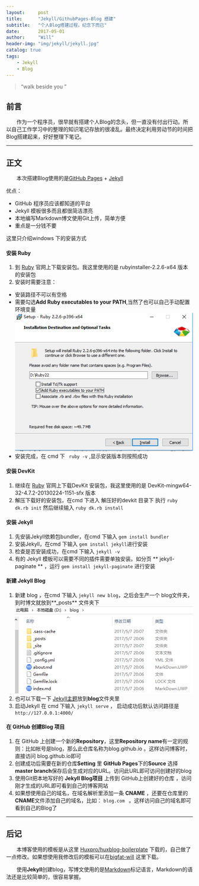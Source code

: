 ```yaml
---
layout:     post
title:      "Jekyll/GithubPages-Blog 搭建"
subtitle:   "个人Blog搭建过程，纪念下而已"
date:       2017-05-01 
author:     "Will"
header-img: "img/jekyll/jekyll.jpg"
catalog: true
tags:
    - Jekyll
    - Blog
---
```


> “walk beside you ”


## 前言 

　　作为一个程序员，很早就有搭建个人Blog的念头，但一直没有付出行动。所以自己工作学习中的整理的知识笔记存放的很凌乱。最终决定利用劳动节的时间把Blog搭建起来，好好整理下笔记。

---

## 正文

　　本次搭建Blog使用的是[GitHub Pages](https://pages.github.com/) + [Jekyll](http://jekyllrb.com/)

优点：

  * GitHub 程序员应该都知道的平台
  * Jekyll 模板很多而且都很简洁漂亮
  * 本地编写Markdown博文使用Git上传，简单方便
  * 重点是一分钱不要

这里只介绍windows 下的安装方式

#### 安装 Ruby

1. 到 [Ruby](http://rubyinstaller.org/downloads/) 官网上下载安装包。我这里使用的是 rubyinstaller-2.2.6-x64 版本的安装包
2. 安装时需要注意：
* 安装路径不可以有空格
* 需要勾选**Add Ruby executables to your PATH**,当然了也可以自己手动配置环境变量![Ruby](/img/jekyll/ruby2.2.6.png)
* 安装完成，在 cmd 下 ```  ruby -v ``` ,显示安装版本则按照成功

#### 安装 DevKit

1. 继续在 [Ruby](http://rubyinstaller.org/downloads/) 官网上下载DevKit 安装包，我这里使用的是 DevKit-mingw64-32-4.7.2-20130224-1151-sfx 版本
2. 解压下载好的安装包，在cmd 下进入 解压好的devkit 目录下 执行 ``` ruby dk.rb init ```  然后继续输入  ``` ruby dk.rb install ```

#### 安装 Jekyll

1. 先安装Jekyll依赖包bundler，在cmd 下输入  ``` gem install bundler ```
2. 安装Jekyll，在cmd 下输入 ``` gem install jekyll ```进行安装
3. 检查是否安装成功，在cmd 下输入 ``` jekyll -v ```
4. 有的 Jekyll 模板可以需要不同的插件需要单独安装。如分页 ** jekyll-paginate ** ，运行 ``` gem install jekyll-paginate ``` 进行安装

#### 新建 Jekyll Blog

1. 新建 blog ，在cmd 下输入 ``` jekyll new blog ```，之后会生产一个 blog文件夹，到时博文就放到**_posts** 文件夹下![Blog](/img/jekyll/blog.png)
2. 也可以下载一下 [Jekyll主题](http://jekyllthemes.org/)放到**blog**文件夹里
3. 启动Jekyll 在 cmd 下输入 ``` jekyll serve ``` ， 启动成功后默认访问路径是``` http://127.0.0.1:4000/ ``` 

#### 在 GitHub 创建Blog 项目

1. 在 GitHub 上创建一个新的**Repository**，这里**Repository name**有一定的规则：比如帐号是blog，那么此仓库名称为blog.github.io 。这样访问博客时，直接访问 blog.github.io即可
2. 创建成功后需要在新的仓库**Setting** 里 **GitHub Pages**下的**Source** 选择 **master branch**保存后会生成对应的URL。访问此URL即可访问创建好的blog
3. 使用Git把本地写好的 **Jekyll Blog项目** 上传到 GitHub上创建好的仓库 ，访问刚才生成的URL即可看到自己的博客网站
4. 如果想使用自己的域名，在域名解析里添加一条 **CNAME** ，还要在仓库里的 **CNAME**文件添加自己的域名，比如： ```blog.com ``` 。这样访问自己的域名即可看到自己的Blog了

---

## 后记

　　本博客使用的模板是从这里 [Huxpro/huxblog-boilerplate](https://github.com/Huxpro/huxblog-boilerplate.git) 下载的，自己做了一点修改。如果想使用我修改后的模板可以在[bigfat-will](https://github.com/bigfat-will/bigfat-will.github.io.git) 这里下载。

　　使用**Jekyll**创建blog，写博文使用的是[Markdown](http://www.appinn.com/markdown/)标记语言，Markdown的语法还是比较简单的，很容易掌握。


